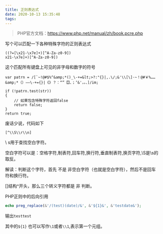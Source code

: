 ```yaml
---
title: 正则表达式
date: 2020-10-13 15:35:48
tags:
---
```


> PHP官方文档：https://www.php.net/manual/zh/book.pcre.php

写个可以匹配一下各种特殊字符的正则表达式

<!-- more -->

```
((?=[\x21-\x7e]+)[^A-Za-z0-9])
x21-\x7e]+)[^A-Za-z0-9])
```

这个匹配所有键盘上可见的非字母和数字的符号

```
var patrn = /[`~!@#$%^&amp;*()_\-+=&lt;>?:"{}|,.\/;&'\\[\]·~！@#￥%……&amp;*（）——\-+={}|《》？：“”【】、；‘&'，。、]/im; 
```
```
if (!patrn.test(str)) 
{
	// 如果包含特殊字符返回false
    return false;
}
return true;
```

废话少说，代码如下
```
[^\\S\\r\\n]
```
\ s用于查找空白字符。

空白字符可以是：空格字符,制表符,回车符,换行符,垂直制表符,换页字符,\S是\s的取反。

解读：判断这个字符，首先 不是 非空白字符（也就是空白字符），然后不是回车符和换行符。

[]结构^开头，那么三个转义字符都是 非 判断。

PHP正则中的后向引用
```php
echo preg_replace(&'/(test)(date)/&', &'${1}&', &'testdate&');
```
输出`testtest`

其中的`${1}` 也可以写作`\1`或者`\\1`,表示第一个元组。